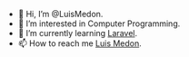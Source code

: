 - 👋 Hi, I’m @LuisMedon.
- 👀 I’m interested in Computer Programming.
- 🌱 I’m currently learning <a href="https://laravel.com" target="_blank">Laravel</a>.
- 📫 How to reach me <a href="mailto:luismedon@icloud.com">Luis Medon</a>.
